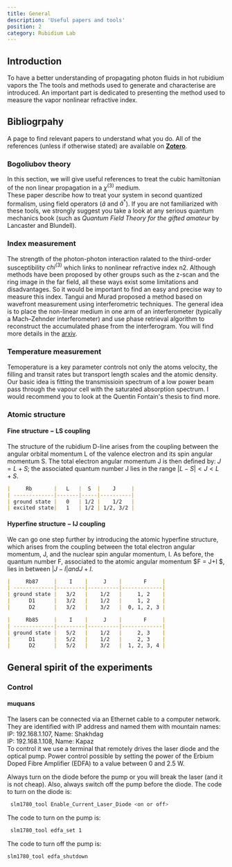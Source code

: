 ```yaml
---
title: General
description: 'Useful papers and tools'
position: 2
category: Rubidium Lab
---
```

## Introduction
To have a better understanding of propagating photon fluids in hot rubidium vapors the The tools and methods used to generate and characterise  are introduced. An important part is dedicated to presenting the method used to measure the vapor nonlinear refractive index. 

## Bibliogrpahy

A page to find relevant papers to understand what you do. All of the references (unless if otherwise stated) are available on [**Zotero**](/StartingPackage/Tools#zotero).

### Bogoliubov theory

In this section, we will give useful references to treat the cubic hamiltonian of the non linear propagation in a $\chi^{(3)}$ medium.\
These paper describe how to treat your system in second quantized formalism, using field operators ($\hat{a}$ and $\hat{a}^\dagger$). If you are not familiarized with these tools, we strongly suggest you take a look at any serious quantum mechanics book (such as *Quantum Field Theory for the gifted amateur* by Lancaster and Blundell).

### Index measurement
The strength of the photon-photon interaction ralated to the third-order susceptibility $chi^{(3)}$ which links to nonlinear refractive index n2.  Although methods have been proposed by other groups such as the z-scan and the ring image in the far field,  all these ways exist some limitations and disadvantages. So it would be important to find an easy and precise way to measure this index. Tangui and Murad proposed a method based on wavefront measurement using interferometric techniques. The general idea is to place the non-linear medium in one arm of an interferometer (typically a Mach–Zehnder interferometer) and use phase retrieval algorithm to reconstruct the accumulated phase from the interferogram. You will find more details in the [arxiv](https://arxiv.org/abs/2202.05764).
### Temperature measurement
Temoperature is a key parameter controls not only the atoms velocity,  the filling and transit rates but transport length scales and the atomic density. Our basic idea is fitting the transmissioin spectrum of a low power beam pass through the vapour cell with the saturated absorption spectrum. I would recommend you to look at the Quentin Fontain's thesis to find more.
### Atomic structure
#### Fine structure − LS coupling
The structure of the rubidium D-line arises from the coupling between the angular
orbital momentum L of the valence electron and its spin angular momentum S. The total
electron angular momentum J is then defined by: $J = L + S$; the associated quantum
number J lies in the range $|L − S|<J<L + S$.
```markdown
|     Rb       |   L   |  S  |    J     |
| -------------|-------|-----|----------|
| ground state |   0   | 1/2 |    1/2   |
| excited state|   1   | 1/2 | 1/2, 3/2 |
```
#### Hyperfine structure − IJ coupling
We can go one step further by introducing the atomic hyperfine structure, which arises
from the coupling between the total electron angular momentum, J, and the nuclear spin
angular momentum, I. As before, the quantum number F, associated to the atomic angular
momentum $F = J+I $, lies in between $|J −I| and J +I$.
```markdown
|     Rb87     |    I    |     J    |       F     |
| -------------|---------|----------|-------------|
| ground state |   3/2   |    1/2   |     1, 2    |    
|      D1      |   3/2   |    1/2   |     1, 2    | 
|      D2      |   3/2   |    3/2   |  0, 1, 2, 3 |
```
```markdown
|     Rb85     |    I    |     J    |       F     |
| -------------|---------|----------|-------------|
| ground state |   5/2   |    1/2   |     2, 3    |    
|      D1      |   5/2   |    1/2   |     2, 3    | 
|      D2      |   5/2   |    3/2   |  1, 2, 3, 4 |
```
## General spirit of the experiments

### Control

#### muquans
The lasers can be connected via an Ethernet cable to a computer network. They are identified with IP address and named them with mountain names:  
IP: 192.168.1.107, Name: Shakhdag  
IP: 192.168.1.108, Name: Kapaz  
To control it we use a terminal that remotely drives the laser diode and the optical pump. Power control possible by setting the power of the Erbium Doped Fibre Amplifier (EDFA) to a value between 0 and 2.5 W. 


<alert type="warning">Always turn on the diode before the pump or you will break the laser (and it is not cheap). Also, always switch off the pump before the diode.</alert>
The code to turn on the diode is:
 ```bash
  slm1780_tool Enable_Current_Laser_Diode <on or off>
 ```  
The code to turn on the pump is:
 ```bash
  slm1780_tool edfa_set 1
 ```   
The code to turn off the pump is:  
 ```bash
 slm1780_tool edfa_shutdown
 ```   
  </code-block>